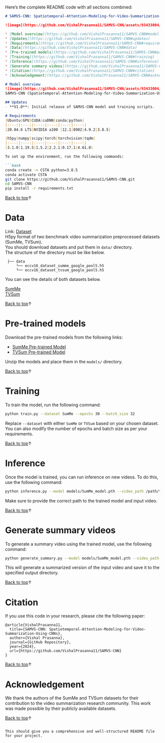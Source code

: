 Here’s the complete README code with all sections combined:

```markdown
# SAMVS-CNN: Spatiotemporal-Attention-Modeling-for-Video-Summarization-Using-CNNs

![image](https://github.com/VishalPrasanna11/SAMVS-CNN/assets/93433004/aa0dff4d-9b29-49a2-989a-5b6a12dba5fe)

* [Model overview](https://github.com/VishalPrasanna11/SAMVS-CNN#model-overview)
* [Updates](https://github.com/VishalPrasanna11/SAMVS-CNN#updates)
* [Requirements](https://github.com/VishalPrasanna11/SAMVS-CNN#requirements)
* [Data](https://github.com/VishalPrasanna11/SAMVS-CNN#data)
* [Pre-trained models](https://github.com/VishalPrasanna11/SAMVS-CNN#pre-trained-models)
* [Training](https://github.com/VishalPrasanna11/SAMVS-CNN#training)
* [Inference](https://github.com/VishalPrasanna11/SAMVS-CNN#inference)
* [Generate summary videos](https://github.com/VishalPrasanna11/SAMVS-CNN#generate-summary-videos)
* [Citation](https://github.com/VishalPrasanna11/SAMVS-CNN#citation)
* [Acknowledgement](https://github.com/VishalPrasanna11/SAMVS-CNN#acknowledgement)

# Model overview
![image](https://github.com/VishalPrasanna11/SAMVS-CNN/assets/93433004/537b7375-10d7-4d7d-8de0-0b69631ac635) <br/>
SAMVS-CNN (Spatiotemporal-Attention-Modeling-for-Video-Summarization-Using-CNNs) proposes a new method for video summarization. It leverages Convolutional Neural Networks (CNNs) to model both spatial and temporal features in videos, combined with an attention mechanism to select the most relevant parts of the video for summarization.

## Updates
- **V1.0**: Initial release of SAMVS-CNN model and training scripts.

# Requirements
|Ubuntu|GPU|CUDA|cuDNN|conda|python|
|:---:|:---:|:---:|:---:|:---:|:---:|
|20.04.6 LTS|NVIDIA a100 |12.1|8902|4.9.2|3.8.5|

|h5py|numpy|scipy|torch|torchvision|tqdm|
|:---:|:---:|:---:|:---:|:---:|:---:|
|3.1.0|1.19.5|1.5.2|2.2.1|0.17.1|4.61.0|

To set up the environment, run the following commands:

```bash
conda create -n CSTA python=3.8.5
conda activate CSTA
git clone https://github.com/VishalPrasanna11/SAMVS-CNN.git
cd SAMVS-CNN
pip install -r requirements.txt
```

[Back to top](https://github.com/VishalPrasanna11/SAMVS-CNN#requirements)↑

# Data
Link: [Dataset](https://drive.google.com/drive/folders/1iGfKZxexQfOxyIaOWhfU0P687dJq_KWF?usp=drive_link) <br/>
H5py format of two benchmark video summarization preprocessed datasets (SumMe, TVSum). <br/>
You should download datasets and put them in ```data/``` directory. <br/>
The structure of the directory must be like below. <br/>

```
 ├── data
     └── eccv16_dataset_summe_google_pool5.h5
     └── eccv16_dataset_tvsum_google_pool5.h5
```

You can see the details of both datasets below. <br/>

[SumMe](https://link.springer.com/chapter/10.1007/978-3-319-10584-0_33) <br/>
[TVSum](https://openaccess.thecvf.com/content_cvpr_2015/papers/Song_TVSum_Summarizing_Web_2015_CVPR_paper.pdf) <br/>

[Back to top](https://github.com/VishalPrasanna11/SAMVS-CNN#data)↑

# Pre-trained models
Download the pre-trained models from the following links:
- [SumMe Pre-trained Model](https://drive.google.com/file/d/1gJ7_dZJsyTQC4U4GFlLfURhR_0owF_5k/view?usp=sharing)
- [TVSum Pre-trained Model](https://drive.google.com/file/d/1GytXYOAHZj_qfz9Gx-TfAlJlZqEK9b9f/view?usp=sharing)

Unzip the models and place them in the `models/` directory.

[Back to top](https://github.com/VishalPrasanna11/SAMVS-CNN#pre-trained-models)↑

# Training
To train the model, run the following command:

```bash
python train.py --dataset SumMe --epochs 30 --batch_size 32
```

Replace `--dataset` with either `SumMe` or `TVSum` based on your chosen dataset. You can also modify the number of epochs and batch size as per your requirements.

[Back to top](https://github.com/VishalPrasanna11/SAMVS-CNN#training)↑

# Inference
Once the model is trained, you can run inference on new videos. To do this, use the following command:

```bash
python inference.py --model models/SumMe_model.pth --video_path /path/to/video.mp4 --output_path /path/to/output/
```

Make sure to provide the correct path to the trained model and input video.

[Back to top](https://github.com/VishalPrasanna11/SAMVS-CNN#inference)↑

# Generate summary videos
To generate a summary video using the trained model, use the following command:

```bash
python generate_summary.py --model models/SumMe_model.pth --video_path /path/to/video.mp4 --summary_output /path/to/summary_output/
```

This will generate a summarized version of the input video and save it to the specified output directory.

[Back to top](https://github.com/VishalPrasanna11/SAMVS-CNN#generate-summary-videos)↑

# Citation
If you use this code in your research, please cite the following paper:

```
@article{VishalPrasanna11,
  title={SAMVS-CNN: Spatiotemporal-Attention-Modeling-for-Video-Summarization-Using-CNNs},
  author={Vishal Prasanna},
  journal={GitHub Repository},
  year={2024},
  url={https://github.com/VishalPrasanna11/SAMVS-CNN}
}
```

[Back to top](https://github.com/VishalPrasanna11/SAMVS-CNN#citation)↑

# Acknowledgement
We thank the authors of the SumMe and TVSum datasets for their contribution to the video summarization research community. This work was made possible by their publicly available datasets.

[Back to top](https://github.com/VishalPrasanna11/SAMVS-CNN#acknowledgement)↑
```

This should give you a comprehensive and well-structured README file for your project.